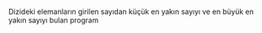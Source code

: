 Dizideki elemanların girilen sayıdan küçük en yakın sayıyı ve en büyük en yakın sayıyı bulan program
